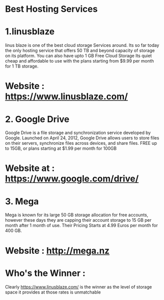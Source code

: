 # Best Hosting Services

# 1.linusblaze

linus blaze is one of the best cloud storage Services around. Its so far today the only hosting service that offers 50 TB and beyond capacity of storage on its platform.
You can also have upto 1 GB Free Cloud Storage
Its quiet cheap and affordable to use with the plans starting from $9.99 per month for 1 TB storage.

# Website : <a href = "https://www.linusblaze.com/">https://www.linusblaze.com/</a>

# 2. Google Drive

Google Drive is a file storage and synchronization service developed by Google. Launched on April 24, 2012, Google Drive allows users to store files on their servers, synchronize files across devices, and share files.
FREE up to 15GB, or plans starting at $1.99 per month for 100GB
# Website at : <a href = "https://www.google.com/drive/">https://www.google.com/drive/</a>

# 3. Mega

Mega is known for its large 50 GB storage allocation for free accounts, however these days they are capping their account storage to 15 GB per month after 1 month of use.
Their Pricing Starts at 4.99 Euros per month for 400 GB.

# Website : <a href = "http://mega.nz">http://mega.nz</a>


# Who's the Winner :

Clearly <a href = "https://www.linusblaze.com/">https://www.linusblaze.com/</a> is the winner as the level of storage space it provides at those rates is unmatchable
